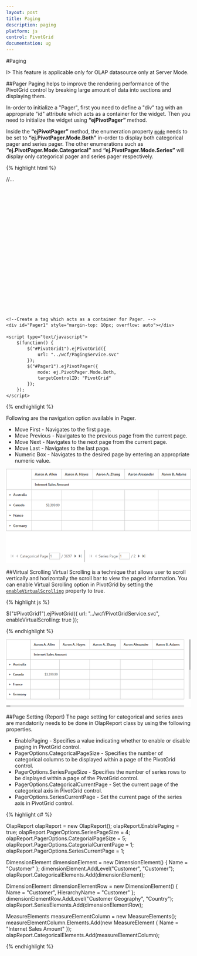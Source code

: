 ```yaml
---
layout: post
title: Paging
description: paging
platform: js
control: PivotGrid
documentation: ug
---
```


#Paging

I> This feature is applicable only for OLAP datasource only at Server Mode.

##Pager 
Paging helps to improve the rendering performance of the PivotGrid control by breaking large amount of data into sections and displaying them.
 
In-order to initialize a "Pager", first you need to define a "div" tag with an appropriate "id" attribute which acts as a container for the widget. Then you need to initialize the widget using **“ejPivotPager”** method.

Inside the **“ejPivotPager”** method, the enumeration property [`mode`](/js/api/ejpivotpager#members:mode) needs to be set to **“ej.PivotPager.Mode.Both”** in-order to display both categorical pager and series pager. The other enumerations such as **“ej.PivotPager.Mode.Categorical”** and **“ej.PivotPager.Mode.Series”** will display only categorical pager and series pager respectively.


{% highlight html %}

<html>
//...

<body>
    <div id="PivotGrid1" style="height:350px; width:100%; overflow: auto"></div>

    <!--Create a tag which acts as a container for Pager. -->
    <div id="Pager1" style="margin-top: 10px; overflow: auto"></div>

    <script type="text/javascript">
        $(function() {
            $("#PivotGrid1").ejPivotGrid({
                url: "../wcf/PagingService.svc"
            });
            $("#Pager1").ejPivotPager({
                mode: ej.PivotPager.Mode.Both,
                targetControlID: "PivotGrid"
            });
        });
    </script>
</body>

</html>

{% endhighlight %}

Following are the navigation option available in Pager.

* Move First - Navigates to the first page.
* Move Previous - Navigates to the previous page from the current page.
* Move Next - Navigates to the next page from the current page.
* Move Last - Navigates to the last page. 
* Numeric Box - Navigates to the desired page by entering an appropriate numeric value.

![](Paging_images/paging.png)

##Virtual Scrolling
Virtual Scrolling is a technique that allows user to scroll vertically and horizontally the scroll bar to view the paged information. You can enable Virtual Scrolling option in PivotGrid by setting the [`enableVirtualScrolling`](/js/api/ejpivotgrid#members:enablevirtualscrolling) property to true.

{% highlight js %}

$("#PivotGrid1").ejPivotGrid({
    url: "../wcf/PivotGridService.svc",
    enableVirtualScrolling: true
});

{% endhighlight %}

![](Paging_images/virtual-scrolling.png)

##Page Setting (Report)
The page setting for categorical and series axes are mandatorily needs to be done in OlapReport class by using the following properties.

* EnablePaging - Specifies a value indicating whether to enable or disable paging in PivotGrid control.
* PagerOptions.CategoricalPageSize - Specifies the number of categorical columns to be displayed within a page of the PivotGrid control.
* PagerOptions.SeriesPageSize - Specifies the number of series rows to be displayed within a page of the PivotGrid control.
* PagerOptions.CategoricalCurrentPage - Set the current page of the categorical axis in PivotGrid control.
* PagerOptions.SeriesCurrentPage - Set the current page of the series axis in PivotGrid control.

{% highlight c# %}

OlapReport olapReport = new OlapReport();
olapReport.EnablePaging = true;
olapReport.PagerOptions.SeriesPageSize = 4;
olapReport.PagerOptions.CategorialPageSize = 5;
olapReport.PagerOptions.CategorialCurrentPage = 1;
olapReport.PagerOptions.SeriesCurrentPage = 1;

DimensionElement dimensionElement = new DimensionElement() {
    Name = "Customer"
};
dimensionElement.AddLevel("Customer", "Customer");
olapReport.CategoricalElements.Add(dimensionElement);

DimensionElement dimensionElementRow = new DimensionElement() {
    Name = "Customer", HierarchyName = "Customer"
};
dimensionElementRow.AddLevel("Customer Geography", "Country");
olapReport.SeriesElements.Add(dimensionElementRow);

MeasureElements measureElementColumn = new MeasureElements();
measureElementColumn.Elements.Add(new MeasureElement {
    Name = "Internet Sales Amount"
});
olapReport.CategoricalElements.Add(measureElementColumn);

{% endhighlight %}



